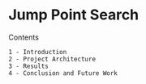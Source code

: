 # Jump Point Search

Contents

```
1 - Introduction
2 - Project Architecture
3 - Results
4 - Conclusion and Future Work
```

